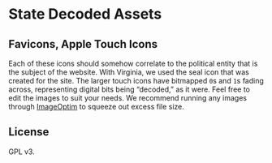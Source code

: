 # State Decoded Assets

## Favicons, Apple Touch Icons

Each of these icons should somehow correlate to the political entity that is the subject of the website. With Virginia, we used the seal icon that was created for the site. The larger touch icons have bitmapped `0`s and `1`s fading across, representing digital bits being “decoded,” as it were. Feel free to edit the images to suit your needs. We recommend running any images through [ImageOptim](http://imageoptim.com) to squeeze out excess file size.

## License
GPL v3.
